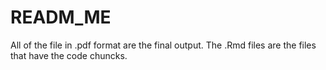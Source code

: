 # READM_ME

All of the file in .pdf format are the final output. 
The .Rmd files are the files that have the code chuncks.
